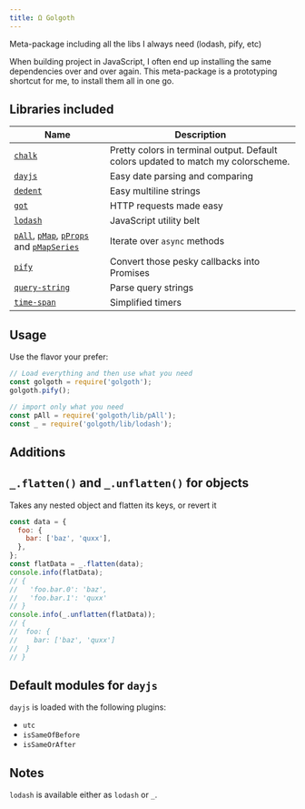 ```yaml
---
title: Ω Golgoth
---
```


Meta-package including all the libs I always need (lodash, pify, etc)

When building project in JavaScript, I often end up installing the same
dependencies over and over again. This meta-package is a prototyping shortcut
for me, to install them all in one go.

## Libraries included

| Name                                                           | Description                                                                       |
| -------------------------------------------------------------- | --------------------------------------------------------------------------------- |
| [`chalk`][1]                                                   | Pretty colors in terminal output. Default colors updated to match my colorscheme. |
| [`dayjs`][2]                                                   | Easy date parsing and comparing                                                   |
| [`dedent`][12]                                                 | Easy multiline strings                                                            |
| [`got`][4]                                                     | HTTP requests made easy                                                           |
| [`lodash`][5]                                                  | JavaScript utility belt                                                           |
| [`pAll`][6], [`pMap`][7], [`pProps`][11] and [`pMapSeries`][8] | Iterate over `async` methods                                                      |
| [`pify`][9]                                                    | Convert those pesky callbacks into Promises                                       |
| [`query-string`][10]                                           | Parse query strings                                                               |
| [`time-span`][3]                                               | Simplified timers                                                                 |

## Usage

Use the flavor your prefer:

```javascript
// Load everything and then use what you need
const golgoth = require('golgoth');
golgoth.pify();

// import only what you need
const pAll = require('golgoth/lib/pAll');
const _ = require('golgoth/lib/lodash');
```

## Additions

## `_.flatten()` and `_.unflatten()` for objects

Takes any nested object and flatten its keys, or revert it

```js
const data = {
  foo: {
    bar: ['baz', 'quxx'],
  },
};
const flatData = _.flatten(data);
console.info(flatData);
// {
//   'foo.bar.0': 'baz',
//   'foo.bar.1': 'quxx'
// }
console.info(_.unflatten(flatData));
// {
//  foo: {
//    bar: ['baz', 'quxx']
//  }
// }
```

## Default modules for `dayjs`

`dayjs` is loaded with the following plugins:

- `utc`
- `isSameOfBefore`
- `isSameOrAfter`

## Notes

`lodash` is available either as `lodash` or `_`.

[1]: https://yarnpkg.com/en/package/chalk
[2]: https://yarnpkg.com/en/package/dayjs
[3]: https://yarnpkg.com/en/package/time-span
[4]: https://yarnpkg.com/en/package/got
[5]: https://yarnpkg.com/en/package/lodash
[6]: https://yarnpkg.com/en/package/p-all
[7]: https://yarnpkg.com/en/package/p-map
[8]: https://yarnpkg.com/en/package/p-map-series
[9]: https://yarnpkg.com/en/package/pify
[10]: https://yarnpkg.com/en/package/query-string
[11]: https://github.com/sindresorhus/p-props
[12]: https://github.com/dmnd/dedent

